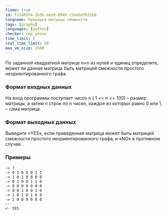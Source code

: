 ```yaml
---
fixme: true
id: f2188554-2b3b-4ee9-8940-c5aebdf031b8
longname: Проверка матрицы смежности
tags: [graphs]
languages: [python]
checker: cmp_yesno
time_limit: 5
real_time_limit: 20
max_vm_size: 256M
---
```


По заданной квадратной матрице n×n из нулей и единиц определите, может ли данная матрица быть матрицей смежности простого неориентированного графа.

### Формат входных данных

На вход программы поступает число n ( 1 <= n <= 100) – размер матрицы, а затем n строк по n чисел, каждое из которых равно 0 или 1, – сама матрица.

### Формат выходных данных

Выведите  «YES», если приведенная матрица может быть матрицей смежности простого неориентированного графа, и «NO» в противном случае.

### Примеры

```
-> 7
-> 0 1 0 0 0 1 1
-> 1 0 1 0 0 0 0
-> 0 1 0 0 1 1 0
-> 0 0 0 0 0 0 0
-> 0 0 1 0 0 1 0
-> 1 0 1 0 1 0 0
-> 1 0 0 0 0 0 0
--
<- YES
```